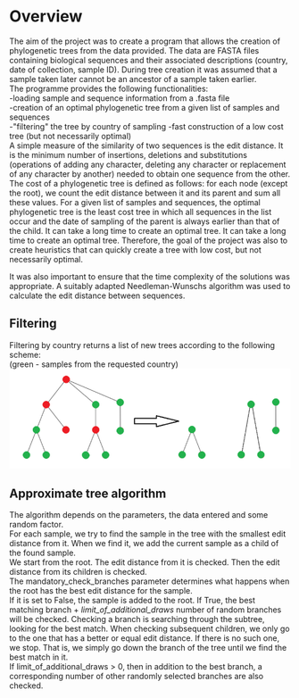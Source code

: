 # Overview  
The aim of the project was to create a program that allows the creation of phylogenetic trees from the data provided. The data are FASTA files containing biological sequences and their associated descriptions (country, date of collection, sample ID). During tree creation it was assumed that a sample taken later cannot be an ancestor of a sample taken earlier.  
The programme provides the following functionalities:  
-loading sample and sequence information from a .fasta file  
-creation of an optimal phylogenetic tree from a given list of samples and sequences  
-"filtering" the tree by country of sampling
-fast construction of a low cost tree (but not necessarily optimal)  
A simple measure of the similarity of two sequences is the edit distance. It is the minimum number of insertions, deletions and substitutions (operations of adding any character, deleting any character or replacement of any character by another) needed to obtain one sequence from the other.  
The cost of a phylogenetic tree is defined as follows: for each node (except the root), we count the edit distance between it and its parent and sum all these values. For a given list of samples and sequences, the optimal phylogenetic tree is the least cost tree in which all sequences in the list occur and the date of sampling of the parent is always earlier than that of the child. It can take a long time to create an optimal tree. It can take a long time to create an optimal tree. Therefore, the goal of the project was also to create heuristics that can quickly create a tree with low cost, but not necessarily optimal.  

It was also important to ensure that the time complexity of the solutions was appropriate. A suitably adapted Needleman-Wunschs algorithm was used to calculate the edit distance between sequences.  
## Filtering
Filtering by country returns a list of new trees according to the following scheme:  
(green - samples from the requested country)  
![](filtering.png)

## Approximate tree algorithm
The algorithm depends on the parameters, the data entered and some random factor.  
For each sample, we try to find the sample in the tree with the smallest edit distance from it. When we find it, we add the current sample as a child of the found sample.  
We start from the root. The edit distance from it is checked. Then the edit distance from its children is checked.  
The mandatory_check_branches parameter determines what happens when the root has the best edit distance for the sample.  
If it is set to False, the sample is added to the root. If True, the best matching branch + *limit_of_additional_draws* number of random branches will be checked.
Checking a branch is searching through the subtree, looking for the best match. When checking subsequent children, we only go to the one that has a better or equal edit distance. If there is no such one, we stop. That is, we simply go down the branch of the tree until we find the best match in it.  
If limit_of_additional_draws > 0, then in addition to the best branch, a corresponding number of other randomly selected branches are also checked.  






